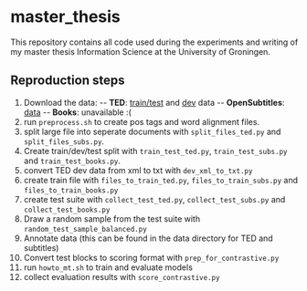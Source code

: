 # master_thesis
This repository contains all code used during the experiments and writing of my master thesis Information Science at the University of Groningen.

## Reproduction steps

1. Download the data:
-- **TED**: [train/test](https://opus.nlpl.eu/TED2013.php) and [dev](https://wit3.fbk.eu/2017-01) data
-- **OpenSubtitles**: [data](https://opus.nlpl.eu/OpenSubtitles-v2018.php)
-- **Books**: unavailable :(
2. run `preprocess.sh` to create pos tags and word alignment files.
3. split large file into seperate documents with `split_files_ted.py` and `split_files_subs.py`.
4. Create train/dev/test split with `train_test_ted.py`, `train_test_subs.py` and `train_test_books.py`.
5. convert TED dev data from xml to txt with `dev_xml_to_txt.py`
6. create train file with `files_to_train_ted.py`, `files_to_train_subs.py` and `files_to_train_books.py`
7. create test suite with `collect_test_ted.py`, `collect_test_subs.py` and `collect_test_books.py`
8. Draw a random sample from the test suite with `random_test_sample_balanced.py`
9. Annotate data (this can be found in the data directory for TED and subtitles)
10. Convert test blocks to scoring format with `prep_for_contrastive.py`
11. run `howto_mt.sh` to train and evaluate models
12. collect evaluation results with `score_contrastive.py`
